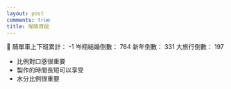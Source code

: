 ```yaml
---
layout: post
comments: true
title: 咖啡百說
---
```


:footprints:
騎單車上下班累計： -1
岑翔結婚倒數： 764
新年倒數： 331
大旅行倒數： 197

- 比例對口感很重要
- 製作的時間長短可以享受
- 水分比例很重要
